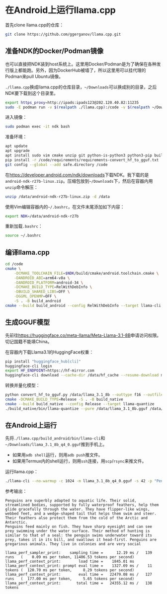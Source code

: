 # 在Android上运行llama.cpp

首先clone llama.cpp的仓库：

```bash
git clone https://github.com/ggerganov/llama.cpp.git
```

## 准备NDK的Docker/Podman镜像

也可以直接把NDK装到host系统上。这里用Docker/Podman是为了确保在各种发行版上都能跑。另外，因为DockerHub被墙了，所以这里用可以挂代理的Podman来pull Ubuntu镜像。

`./llama.cpp`换成llama.cpp的仓库目录，`~/Downloads`可以换成别的目录，之后NDK要下载到这个目录里。

```bash
export https_proxy=http://ipads:ipads123@202.120.40.82:11235
sudo -E podman run -v $(realpath ./llama.cpp):/code -v $(realpath ~/Downloads):/data -dit --name ndk ubuntu:22.04
```

进入镜像：

```bash
sudo podman exec -it ndk bash
```

准备环境：

```bash
apt update
apt upgrade
apt install sudo vim cmake unzip git python-is-python3 python3-pip build-essential
pip install -r /code/requirements/requirements-convert_hf_to_gguf.txt
git config --global --add safe.directory /code
```

在<https://developer.android.com/ndk/downloads>下载NDK。我下载的是`android-ndk-r27b-linux.zip`。压缩包放到`~/Downloads`下，然后在容器内用`unzip`命令解压：

```bash
unzip /data/android-ndk-r27b-linux.zip -d /data
```

使用Vim编辑容器内的`~/.bashrc`，在文件末尾添加如下内容：

```bash
export NDK=/data/android-ndk-r27b
```

重新加载`.bashrc`：

```bash
source ~/.bashrc
```

## 编译llama.cpp

```bash
cd /code
cmake \
    -DCMAKE_TOOLCHAIN_FILE=$NDK/build/cmake/android.toolchain.cmake \
    -DANDROID_ABI=arm64-v8a \
    -DANDROID_PLATFORM=android-34 \
    -DCMAKE_BUILD_TYPE=RelWithDebInfo \
    -DBUILD_SHARED_LIBS=OFF \
    -DGGML_OPENMP=OFF \
    -S . -B build_android
cmake --build build_android --config RelWithDebInfo --target llama-cli
```

## 生成GGUF模型

先前往<https://huggingface.co/meta-llama/Meta-Llama-3.1-8B>申请访问权限。切记国籍不能填China。

在容器内下载Llama3.1的HuggingFace权重：

```bash
pip install "huggingface_hub[cli]"
huggingface-cli login
export HF_ENDPOINT=https://hf-mirror.com
huggingface-cli download --cache-dir /data/hf_cache --resume-download meta-llama/Meta-Llama-3.1-8B --exclude original/ --local-dir /data/llama_3.1_8b
```

转换并量化模型：

```bash
python convert_hf_to_gguf.py /data/llama_3.1_8b --outtype f16 --outfile /data/llama_3.1_8b.gguf
cmake -DCMAKE_BUILD_TYPE=Release -S . -B build_native
cmake --build build_native --config Release --target llama-quantize
./build_native/bin/llama-quantize --pure /data/llama_3.1_8b.gguf /data/llama_3.1_8b_q4_0.gguf q4_0
```

## 在Android上运行

先将`./llama.cpp/build_android/bin/llama-cli`和`~/Downloads/llama_3.1_8b_q4_0.gguf`推到手机上。

- 如果用`adb shell`运行，则用`adb push`推文件。
- 如果用Termux内的shell运行，则用`ssh`连接，用`scp`/`rsync`来推文件。

运行llama.cpp：

```bash
./llama-cli --no-warmup -c 1024 -m llama_3.1_8b_q4_0.gguf -s 42 -p "Penguins are superbly adapted to aquatic life." -t 6 -n 128
```

参考输出：

```
Penguins are superbly adapted to aquatic life. Their solid, streamlined bodies, supported by fully waterproof feathers, help them glide gracefully through the water. They have flipper-like wings, webbed feet, and a wedge-shaped tail that helps them swim and steer. Their feathers also protect them from the cold of the Arctic and Antarctic.
Penguins feed mainly on fish. They have sharp eyesight and can see prey swimming under the water surface. Their method of hunting is similar to that of a seal: the penguin swims underwater toward its prey, takes it in its bill, and swallows it head-first. Penguins are gregarious animals. They live in colonies and are very social

llama_perf_sampler_print:    sampling time =      12.19 ms /   139 runs   (    0.09 ms per token, 11406.53 tokens per second)
llama_perf_context_print:        load time =    1845.01 ms
llama_perf_context_print: prompt eval time =    1327.69 ms /    11 tokens (  120.70 ms per token,     8.29 tokens per second)
llama_perf_context_print:        eval time =   22479.08 ms /   127 runs   (  177.00 ms per token,     5.65 tokens per second)
llama_perf_context_print:       total time =   24355.12 ms /   138 tokens
```
